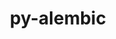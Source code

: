 ---
title: "py-alembic"
layout: cache
categories: [package, develop]
meta: {"compilers": ["none"], "num_specs": 26, "num_specs_by_stack": {"e4s": 13, "e4s-neoverse-v2": 13, "root": 26}, "oss": ["ubuntu22.04"], "platforms": ["linux"], "stacks": ["e4s", "e4s-neoverse-v2", "root"], "targets": ["neoverse_v2", "x86_64_v3"], "versions": ["1.5.5"]}
spec_details: [{"compiler": "none", "hash": "2qmbcg46bgcerskkpfhkh2xykg5p4whe", "os": "ubuntu22.04", "platform": "linux", "size": "-", "stacks": ["e4s-neoverse-v2", "root"], "target": "neoverse_v2", "variants": ["build_system=python_pip"], "versions": ["1.5.5"]}, {"compiler": "none", "hash": "3y3qnpmlwqinbdfq3yu4dfkeqcj3dp6g", "os": "ubuntu22.04", "platform": "linux", "size": "-", "stacks": ["e4s", "root"], "target": "x86_64_v3", "variants": ["build_system=python_pip"], "versions": ["1.5.5"]}, {"compiler": "none", "hash": "6mp4omh6ftdxrk34q7lf6h44lr4jidog", "os": "ubuntu22.04", "platform": "linux", "size": "-", "stacks": ["e4s", "root"], "target": "x86_64_v3", "variants": ["build_system=python_pip"], "versions": ["1.5.5"]}, {"compiler": "none", "hash": "cc7pqymis2rmue22g337qegtmqzvietr", "os": "ubuntu22.04", "platform": "linux", "size": "-", "stacks": ["e4s-neoverse-v2", "root"], "target": "neoverse_v2", "variants": ["build_system=python_pip"], "versions": ["1.5.5"]}, {"compiler": "none", "hash": "eijxj2n6rkczrx7bddkwkndz7oscywyn", "os": "ubuntu22.04", "platform": "linux", "size": "-", "stacks": ["e4s", "root"], "target": "x86_64_v3", "variants": ["build_system=python_pip"], "versions": ["1.5.5"]}, {"compiler": "none", "hash": "fojndxuui6r7zvks6mntejwlhbyxsiwh", "os": "ubuntu22.04", "platform": "linux", "size": "-", "stacks": ["e4s", "root"], "target": "x86_64_v3", "variants": ["build_system=python_pip"], "versions": ["1.5.5"]}, {"compiler": "none", "hash": "gxbg2tmk2zacsjezsa5s6az3twe2yr4w", "os": "ubuntu22.04", "platform": "linux", "size": "-", "stacks": ["e4s", "root"], "target": "x86_64_v3", "variants": ["build_system=python_pip"], "versions": ["1.5.5"]}, {"compiler": "none", "hash": "iwjw2e5nbhsrf5jvv4egcaqpqpk4crkm", "os": "ubuntu22.04", "platform": "linux", "size": "-", "stacks": ["e4s", "root"], "target": "x86_64_v3", "variants": ["build_system=python_pip"], "versions": ["1.5.5"]}, {"compiler": "none", "hash": "j3jzuepoa7b377bxxakmz4jag7kxcjlt", "os": "ubuntu22.04", "platform": "linux", "size": "-", "stacks": ["e4s-neoverse-v2", "root"], "target": "neoverse_v2", "variants": ["build_system=python_pip"], "versions": ["1.5.5"]}, {"compiler": "none", "hash": "lfjedms4abkeaktug4r2kptqlp5sxfjc", "os": "ubuntu22.04", "platform": "linux", "size": "-", "stacks": ["e4s", "root"], "target": "x86_64_v3", "variants": ["build_system=python_pip"], "versions": ["1.5.5"]}, {"compiler": "none", "hash": "m4zhrwrqiujtsy6iqj6kexww5fpyugqw", "os": "ubuntu22.04", "platform": "linux", "size": "-", "stacks": ["e4s-neoverse-v2", "root"], "target": "neoverse_v2", "variants": ["build_system=python_pip"], "versions": ["1.5.5"]}, {"compiler": "none", "hash": "nj6oqxwwwas45jj4rv2umvalfu5a2hda", "os": "ubuntu22.04", "platform": "linux", "size": "-", "stacks": ["e4s", "root"], "target": "x86_64_v3", "variants": ["build_system=python_pip"], "versions": ["1.5.5"]}, {"compiler": "none", "hash": "ovdqvpxvijkmyzsxti3oxfaaslrhfpjk", "os": "ubuntu22.04", "platform": "linux", "size": "-", "stacks": ["e4s-neoverse-v2", "root"], "target": "neoverse_v2", "variants": ["build_system=python_pip"], "versions": ["1.5.5"]}, {"compiler": "none", "hash": "q6mdjpkgk5765j5b6wzedxd7iyhrgfa6", "os": "ubuntu22.04", "platform": "linux", "size": "-", "stacks": ["e4s", "root"], "target": "x86_64_v3", "variants": ["build_system=python_pip"], "versions": ["1.5.5"]}, {"compiler": "none", "hash": "qrxig4qi3wtmnn4pd2cv7c53cxsznn24", "os": "ubuntu22.04", "platform": "linux", "size": "-", "stacks": ["e4s-neoverse-v2", "root"], "target": "neoverse_v2", "variants": ["build_system=python_pip"], "versions": ["1.5.5"]}, {"compiler": "none", "hash": "qv4cqgzhhuk5resbbhvgh4h7c2nmsaez", "os": "ubuntu22.04", "platform": "linux", "size": "-", "stacks": ["e4s", "root"], "target": "x86_64_v3", "variants": ["build_system=python_pip"], "versions": ["1.5.5"]}, {"compiler": "none", "hash": "qyve3f4rkyjfsyogsle7dyi26xywni3s", "os": "ubuntu22.04", "platform": "linux", "size": "-", "stacks": ["e4s-neoverse-v2", "root"], "target": "neoverse_v2", "variants": ["build_system=python_pip"], "versions": ["1.5.5"]}, {"compiler": "none", "hash": "rwcf4ttimgdslrkwy7fxqyeonwyfkuhw", "os": "ubuntu22.04", "platform": "linux", "size": "-", "stacks": ["e4s", "root"], "target": "x86_64_v3", "variants": ["build_system=python_pip"], "versions": ["1.5.5"]}, {"compiler": "none", "hash": "sikragihudheankbykd6nxqeedwbknx3", "os": "ubuntu22.04", "platform": "linux", "size": "-", "stacks": ["e4s-neoverse-v2", "root"], "target": "neoverse_v2", "variants": ["build_system=python_pip"], "versions": ["1.5.5"]}, {"compiler": "none", "hash": "svxwzdh6s47i55jkpdib5mhtzptbfgsk", "os": "ubuntu22.04", "platform": "linux", "size": "-", "stacks": ["e4s-neoverse-v2", "root"], "target": "neoverse_v2", "variants": ["build_system=python_pip"], "versions": ["1.5.5"]}, {"compiler": "none", "hash": "t4rgmfni7a3w53knej5wsafdtaifrtgy", "os": "ubuntu22.04", "platform": "linux", "size": "-", "stacks": ["e4s", "root"], "target": "x86_64_v3", "variants": ["build_system=python_pip"], "versions": ["1.5.5"]}, {"compiler": "none", "hash": "ta2uiwqwsf5ilkbvxqy4ek3ec2sa5xsa", "os": "ubuntu22.04", "platform": "linux", "size": "-", "stacks": ["e4s-neoverse-v2", "root"], "target": "neoverse_v2", "variants": ["build_system=python_pip"], "versions": ["1.5.5"]}, {"compiler": "none", "hash": "vqpjv4yinckrx3qqgrlqah4tqayjaa5r", "os": "ubuntu22.04", "platform": "linux", "size": "-", "stacks": ["e4s-neoverse-v2", "root"], "target": "neoverse_v2", "variants": ["build_system=python_pip"], "versions": ["1.5.5"]}, {"compiler": "none", "hash": "x2jdc5z27ycv57gxzqk3qhrzmwapglzi", "os": "ubuntu22.04", "platform": "linux", "size": "-", "stacks": ["e4s", "root"], "target": "x86_64_v3", "variants": ["build_system=python_pip"], "versions": ["1.5.5"]}, {"compiler": "none", "hash": "xr7ilpvyg6irpjihgrgtz5jai6dqn7gc", "os": "ubuntu22.04", "platform": "linux", "size": "-", "stacks": ["e4s-neoverse-v2", "root"], "target": "neoverse_v2", "variants": ["build_system=python_pip"], "versions": ["1.5.5"]}, {"compiler": "none", "hash": "yhtzqihovf7qhlr3fowopinntrhqspgx", "os": "ubuntu22.04", "platform": "linux", "size": "-", "stacks": ["e4s-neoverse-v2", "root"], "target": "neoverse_v2", "variants": ["build_system=python_pip"], "versions": ["1.5.5"]}]
---